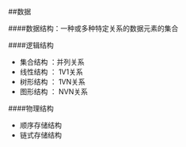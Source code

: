 ##数据

####数据结构：一种或多种特定关系的数据元素的集合


####逻辑结构
- 集合结构 ：并列关系
- 线性结构 ： 1V1关系
- 树形结构 ： 1VN关系
- 图形结构 ： NVN关系

####物理结构
- 顺序存储结构
- 链式存储结构
